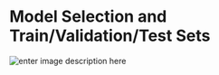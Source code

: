 # Model Selection and Train/Validation/Test Sets
![enter image description here](https://lh3.googleusercontent.com/kJXNYkQLHGG7LbppzjfPDvRv754SnpCynXJlue_hsb7sCurR-5xBMgXUB3LimOG85v0UtV2OF0g)

# 

<!--stackedit_data:
eyJoaXN0b3J5IjpbMTQwOTgyOTk3NCwtNTAzOTg1MzcxXX0=
-->